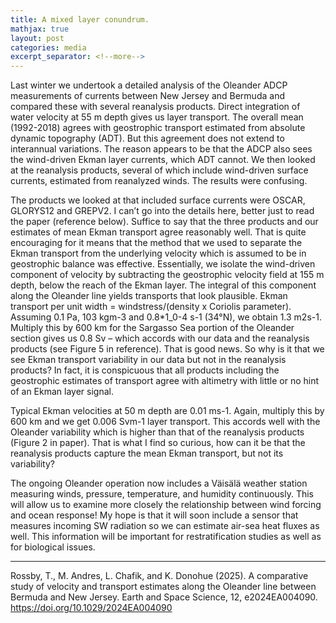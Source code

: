 ```yaml
---
title: A mixed layer conundrum.
mathjax: true
layout: post
categories: media
excerpt_separator: <!--more-->
---
```


Last winter we undertook a detailed analysis of the Oleander ADCP measurements of currents between New Jersey and Bermuda and compared these with several reanalysis products. Direct integration of water velocity at 55 m depth gives us layer transport. The overall mean (1992-2018) agrees with geostrophic transport estimated from absolute dynamic topography (ADT). But this agreement does not extend to interannual variations. The reason appears to be that the ADCP also sees the wind-driven Ekman layer currents, which ADT cannot. We then looked at the reanalysis products, several of which include wind-driven surface currents, estimated from reanalyzed winds. The results were confusing. 
<!--more-->

The products we looked at that included surface currents were OSCAR, GLORYS12 and GREPV2. I can’t go into the details here, better just to read the paper (reference below). Suffice to say that the three products and our estimates of mean Ekman transport agree reasonably well. That is quite encouraging for it means that the method that we used to separate the Ekman transport from the underlying velocity which is assumed to be in geostrophic balance was effective. Essentially, we isolate the wind-driven component of velocity by subtracting the geostrophic velocity field at 155 m depth, below the reach of the Ekman layer. The integral of this component along the Oleander line yields transports that look plausible. Ekman transport per unit width = windstress/(density x Coriolis parameter). Assuming 0.1 Pa, 103 kgm-3 and 0.8*1_0-4 s-1 (34°N), we obtain 1.3 m2s-1. Multiply this by 600 km for the Sargasso Sea portion of the Oleander section gives us 0.8 Sv – which accords with our data and the reanalysis products (see Figure 5 in reference). That is good news. So why is it that we see Ekman transport variability in our data but not in the reanalysis products? In fact, it is conspicuous that all products including the geostrophic estimates of transport agree with altimetry with little or no hint of an Ekman layer signal. 

Typical Ekman velocities at 50 m depth are 0.01 ms-1. Again, multiply this by 600 km and we get 0.006 Svm-1 layer transport. This accords well with the Oleander variability which is higher than that of the reanalysis products (Figure 2 in paper). That is what I find so curious, how can it be that the reanalysis products capture the mean Ekman transport, but not its variability? 

The ongoing Oleander operation now includes a Väisälä weather station measuring winds, pressure, temperature, and humidity continuously. This will allow us to examine more closely the relationship between wind forcing and ocean response! My hope is that it will soon include a sensor that measures incoming SW radiation so we can estimate air-sea heat fluxes as well. This information will be important for restratification studies as well as for biological issues.

- - - - -
Rossby, T., M. Andres, L. Chafik, and K. Donohue (2025). A comparative study of velocity and transport estimates along the Oleander line between Bermuda and New Jersey. Earth and Space Science, 12, e2024EA004090. https://doi.org/10.1029/2024EA004090

